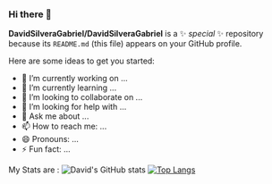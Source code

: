 ### Hi there 👋


**DavidSilveraGabriel/DavidSilveraGabriel** is a ✨ _special_ ✨ repository because its `README.md` (this file) appears on your GitHub profile.

Here are some ideas to get you started:

- 🔭 I’m currently working on ...
- 🌱 I’m currently learning ...
- 👯 I’m looking to collaborate on ...
- 🤔 I’m looking for help with ...
- 💬 Ask me about ...
- 📫 How to reach me: ...
- 😄 Pronouns: ...
- ⚡ Fun fact: ...

My Stats are :
![David's GitHub stats](https://github-readme-stats.vercel.app/api?username=DavidSilveraGabriel&show_icons=true&theme=vue-dark)
[![Top Langs](https://github-readme-stats.vercel.app/api/top-langs/?username=DavidSilveraGabriel&layout=compact)](https://github.com/anuraghazra/github-readme-stats)
